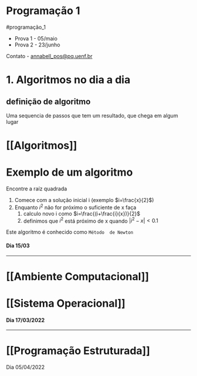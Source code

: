# Programação 1

#programação_1


- Prova 1 - 05/maio
- Prova 2 - 23/junho

Contato - annabell_pos@pq.uenf.br

# 1. Algoritmos no dia a dia 

## definição de algoritmo
Uma sequencia de passos que tem um resultado, que chega em algum lugar

# [[Algoritmos]]

# Exemplo de um algoritmo

Encontre a raíz quadrada

1. Comece com a solução inicial i (exemplo $i=\frac{x}{2}$)
2. Enquanto $i^2$ não for próximo o suficiente de x faça
	1. calculo novo i como $i=\frac{(i+\frac{i}{x})}{2}$
	2. definimos que $i^2$ está próximo de x quando $|i^2-x| < 0.1$

Este algoritmo é conhecido como `Método  de Newton`


#### Dia 15/03

---

# [[Ambiente Computacional]]

# [[Sistema Operacional]]

#### Dia 17/03/2022
___

# [[Programação Estruturada]]

Dia 05/04/2022